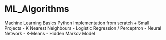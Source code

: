 # ML_Algorithms
Machine Learning Basics 
Python Implementation from scratch + Small Projects 
	- K Nearest Neighbours 
	- Logistic Regression / Perceptron 
	- Neural Network 
	- K-Means 
	- Hidden Markov Model 
